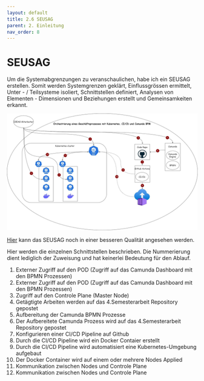 ```yaml
---
layout: default
title: 2.6 SEUSAG
parent: 2. Einleitung
nav_order: 8
---
```


# SEUSAG

Um die Systemabgrenzungen zu veranschaulichen, habe ich ein SEUSAG erstellen. Somit werden Systemgrenzen geklärt, Einflussgrössen ermittelt, Unter - / Teilsysteme isoliert, Schnittstellen definiert, Analysen von Elementen - Dimensionen und Beziehungen erstellt und Gemeinsamkeiten erkannt.

![SEUSAG](../ressources/bilder/4_Semester_SEUSAG_Nummeriert.jpg)

[Hier](https://1drv.ms/i/c/77fe47fd6cd90d40/EQDm6e6qKQJBhG7jae0VdSoBtWtWbj2w2GWO2iVqIqgZyg?e=nz0r1g) kann das SEUSAG noch in einer besseren Qualität angesehen werden.

Hier werden die einzelnen Schnittstellen beschrieben. Die Nummerierung dient lediglich der Zuweisung und hat keinerlei Bedeutung für den Ablauf.

1. Externer Zugriff auf den POD (Zugriff auf das Camunda Dashboard mit den BPMN Prozessen)
2. Externer Zugriff auf den POD (Zugriff auf das Camunda Dashboard mit den BPMN Prozessen)
3. Zugriff auf den Controle Plane (Master Node)
4. Getägtigte Arbeiten werden auf das 4.Semesterarbeit Repository gepostet
5. Aufbereitung der Camunda BPMN Prozesse
6. Der Aufbereitete Camunda Prozess wird auf das 4.Semesterarbeit Repository gepostet
7. Konfigurieren einer CI/CD Pipeline auf Github
8. Durch die CI/CD Pipeline wird ein Docker Contaier erstellt
9. Durch die CI/CD Pipeline wird automatisiert eine Kubernetes-Umgebung aufgebaut
10. Der Docker Container wird auf einem oder mehrere Nodes Applied
11. Kommunikation zwischen Nodes und Controle Plane
12. Kommunikation zwischen Nodes und Controle Plane